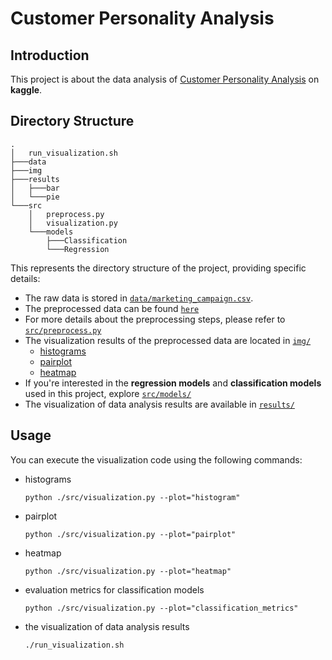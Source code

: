 # Customer Personality Analysis

## Introduction
This project is about the data analysis of [Customer Personality Analysis](https://www.kaggle.com/datasets/imakash3011/customer-personality-analysis) on **kaggle**.

## Directory Structure
```
.
│   run_visualization.sh
├───data
├───img
├───results
│   ├───bar
│   └───pie
└───src
    │   preprocess.py
    │   visualization.py
    └───models
        ├───Classification
        └───Regression
```

This represents the directory structure of the project, providing specific details:
- The raw data is stored in [`data/marketing_campaign.csv`](data/marketing_campaign.csv).
- The preprocessed data can be found [`here`](data/marketing_data_preprocess.csv)
- For more details about the preprocessing steps, please refer to [`src/preprocess.py`](src/preprocess.py)
- The visualization results of the preprocessed data are located in [`img/`](img/)
  - [histograms](img/histogram.png)
  - [pairplot](img/pairplot.png)
  - [heatmap](img/heatmap.png)
- If you're interested in the **regression models** and **classification models** used in this project, explore [`src/models/`](src/models/)
- The visualization of data analysis results are available in [`results/`](results/)

## Usage
You can execute the visualization code using the following commands:

- histograms
    ```
    python ./src/visualization.py --plot="histogram"
    ```

- pairplot
    ```
    python ./src/visualization.py --plot="pairplot"
    ```

- heatmap
    ```
    python ./src/visualization.py --plot="heatmap"
    ```

- evaluation metrics for classification models
    ```
    python ./src/visualization.py --plot="classification_metrics"
    ```

- the visualization of data analysis results
    ```
    ./run_visualization.sh
    ```